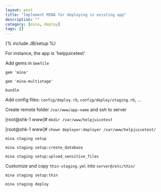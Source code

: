 ```yaml
---
layout: post
title: "Implement MINA for deploying in existing app"
description: ""
category: [mina, deploy]
tags: []
---
```

{% include JB/setup %}

For instance, the app is 'helpjuicetest'

Add gems in `Gemfile`

```
gem 'mina'

gem 'mina-multistage'

```

`bundle`

Add config files: `config/deploy.rb`, `config/deploy/staging.rb`, ...

Create remote folder `/var/www/app-name` and ssh to server

[root@shk-1 www]# `mkdir /var/www/helpjuicetest`

[root@shk-1 www]# `chown deployer:deployer /var/www/helpjuicetest/`


```mina staging setup```

```mina staging setup:create_database```

```mina staging setup:upload_sensitive_files```

Customize and copy `thin-staging.yml` into `server@/etc/thin/`

```mina staging setup:thin```

```mina staging deploy```

